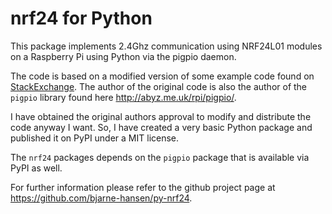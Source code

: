 # nrf24 for Python

This package implements 2.4Ghz communication using NRF24L01 modules on a Raspberry Pi using Python via the pigpio daemon.

The code is based on a modified version of some example code found on [StackExchange](https://raspberrypi.stackexchange.com/questions/77290/nrf24l01-only-correctly-retrieving-status-and-config-registers).  The author of the original code is also the author of the ```pigpio``` library found here http://abyz.me.uk/rpi/pigpio/.

I have obtained the original authors approval to modify and distribute the code anyway I want.  So, I have created a very basic Python package and published it on PyPI under a MIT license.

The ```nrf24``` packages depends on the ```pigpio``` package that is available via PyPI as well.

For further information please refer to the github project page at https://github.com/bjarne-hansen/py-nrf24.

